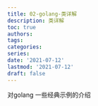 ```yaml
---
title: 02-golang-类详解
description: 类详解
toc: true
authors:
tags:
categories:
series:
date: '2021-07-12'
lastmod: '2021-07-12'
draft: false
---
```


对golang 一些经典示例的介绍